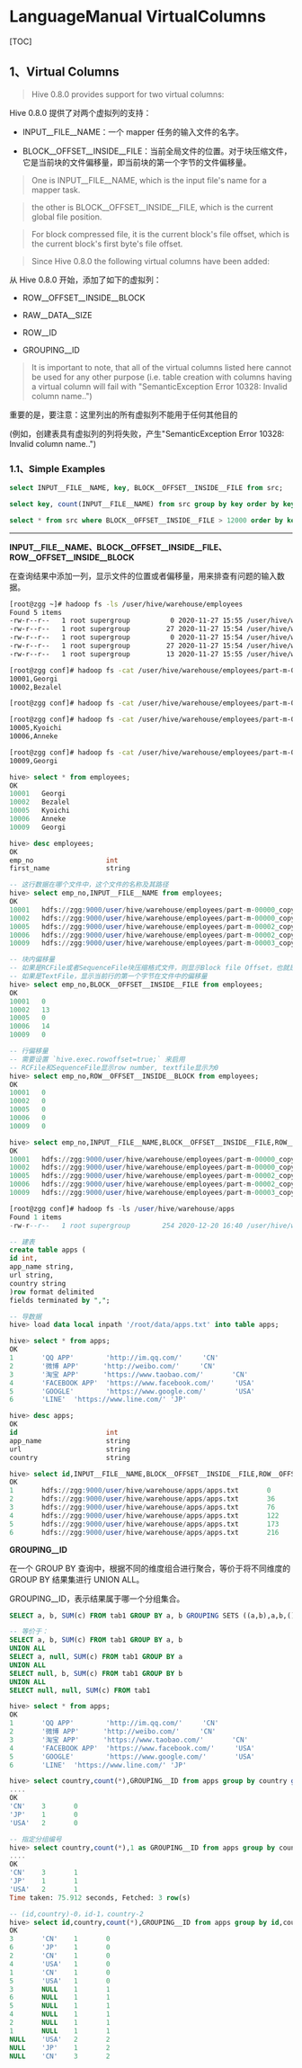 # LanguageManual VirtualColumns

[TOC]

## 1、Virtual Columns

> Hive 0.8.0 provides support for two virtual columns:

Hive 0.8.0 提供了对两个虚拟列的支持：

- INPUT__FILE__NAME：一个 mapper 任务的输入文件的名字。

- BLOCK__OFFSET__INSIDE__FILE：当前全局文件的位置。对于块压缩文件，它是当前块的文件偏移量，即当前块的第一个字节的文件偏移量。

> One is INPUT__FILE__NAME, which is the input file's name for a mapper task.

> the other is BLOCK__OFFSET__INSIDE__FILE, which is the current global file position.

> For block compressed file, it is the current block's file offset, which is the current block's first byte's file offset.

> Since Hive 0.8.0 the following virtual columns have been added:

从 Hive 0.8.0 开始，添加了如下的虚拟列：

- ROW__OFFSET__INSIDE__BLOCK

- RAW__DATA__SIZE

- ROW__ID

- GROUPING__ID

> It is important to note, that all of the virtual columns listed here cannot be used for any other purpose (i.e. table creation with columns having a virtual column will fail with "SemanticException Error 10328: Invalid column name..")

重要的是，要注意：这里列出的所有虚拟列不能用于任何其他目的

(例如，创建表具有虚拟列的列将失败，产生"SemanticException Error 10328: Invalid column name..")

### 1.1、Simple Examples

```sql
select INPUT__FILE__NAME, key, BLOCK__OFFSET__INSIDE__FILE from src;

select key, count(INPUT__FILE__NAME) from src group by key order by key;

select * from src where BLOCK__OFFSET__INSIDE__FILE > 12000 order by key;
```

----------------------------------------------------

**INPUT__FILE__NAME、BLOCK__OFFSET__INSIDE__FILE、ROW__OFFSET__INSIDE__BLOCK**

在查询结果中添加一列，显示文件的位置或者偏移量，用来排查有问题的输入数据。

```sh
[root@zgg ~]# hadoop fs -ls /user/hive/warehouse/employees
Found 5 items
-rw-r--r--   1 root supergroup          0 2020-11-27 15:55 /user/hive/warehouse/employees/_SUCCESS
-rw-r--r--   1 root supergroup         27 2020-11-27 15:54 /user/hive/warehouse/employees/part-m-00000_copy_1
-rw-r--r--   1 root supergroup          0 2020-11-27 15:54 /user/hive/warehouse/employees/part-m-00001_copy_1
-rw-r--r--   1 root supergroup         27 2020-11-27 15:54 /user/hive/warehouse/employees/part-m-00002_copy_1
-rw-r--r--   1 root supergroup         13 2020-11-27 15:55 /user/hive/warehouse/employees/part-m-00003_copy_1

[root@zgg conf]# hadoop fs -cat /user/hive/warehouse/employees/part-m-00000_copy_1
10001,Georgi
10002,Bezalel

[root@zgg conf]# hadoop fs -cat /user/hive/warehouse/employees/part-m-00001_copy_1

[root@zgg conf]# hadoop fs -cat /user/hive/warehouse/employees/part-m-00002_copy_1
10005,Kyoichi
10006,Anneke

[root@zgg conf]# hadoop fs -cat /user/hive/warehouse/employees/part-m-00003_copy_1
10009,Georgi
```

```sql
hive> select * from employees;
OK
10001   Georgi
10002   Bezalel
10005   Kyoichi
10006   Anneke
10009   Georgi

hive> desc employees;
OK
emp_no                  int                                         
first_name              string                                      

-- 这行数据在哪个文件中，这个文件的名称及其路径
hive> select emp_no,INPUT__FILE__NAME from employees;
OK
10001   hdfs://zgg:9000/user/hive/warehouse/employees/part-m-00000_copy_1
10002   hdfs://zgg:9000/user/hive/warehouse/employees/part-m-00000_copy_1
10005   hdfs://zgg:9000/user/hive/warehouse/employees/part-m-00002_copy_1
10006   hdfs://zgg:9000/user/hive/warehouse/employees/part-m-00002_copy_1
10009   hdfs://zgg:9000/user/hive/warehouse/employees/part-m-00003_copy_1

-- 块内偏移量
-- 如果是RCFile或者SequenceFile块压缩格式文件，则显示Block file Offset，也就是当前块在文件的第一个字节的偏移量
-- 如果是TextFile，显示当前行的第一个字节在文件中的偏移量
hive> select emp_no,BLOCK__OFFSET__INSIDE__FILE from employees;
OK
10001   0
10002   13
10005   0
10006   14
10009   0

-- 行偏移量
-- 需要设置 `hive.exec.rowoffset=true;` 来启用 
-- RCFile和SequenceFile显示row number, textfile显示为0
hive> select emp_no,ROW__OFFSET__INSIDE__BLOCK from employees;
OK
10001   0
10002   0
10005   0
10006   0
10009   0

hive> select emp_no,INPUT__FILE__NAME,BLOCK__OFFSET__INSIDE__FILE,ROW__OFFSET__INSIDE__BLOCK from employees;
OK
10001   hdfs://zgg:9000/user/hive/warehouse/employees/part-m-00000_copy_1       0       0
10002   hdfs://zgg:9000/user/hive/warehouse/employees/part-m-00000_copy_1       13      0
10005   hdfs://zgg:9000/user/hive/warehouse/employees/part-m-00002_copy_1       0       0
10006   hdfs://zgg:9000/user/hive/warehouse/employees/part-m-00002_copy_1       14      0
10009   hdfs://zgg:9000/user/hive/warehouse/employees/part-m-00003_copy_1       0       0
```

```sql
[root@zgg conf]# hadoop fs -ls /user/hive/warehouse/apps
Found 1 items
-rw-r--r--   1 root supergroup        254 2020-12-20 16:40 /user/hive/warehouse/apps/apps.txt

-- 建表
create table apps (
id int,
app_name string,
url string,
country string
)row format delimited
fields terminated by ",";

-- 导数据
hive> load data local inpath '/root/data/apps.txt' into table apps;

hive> select * from apps;
OK
1       'QQ APP'        'http://im.qq.com/'     'CN'
2       '微博 APP'      'http://weibo.com/'     'CN'
3       '淘宝 APP'      'https://www.taobao.com/'       'CN'
4       'FACEBOOK APP'  'https://www.facebook.com/'     'USA'
5       'GOOGLE'        'https://www.google.com/'       'USA'
6       'LINE'  'https://www.line.com/' 'JP'

hive> desc apps;
OK
id                      int                                         
app_name                string                                      
url                     string                                      
country                 string                                      

hive> select id,INPUT__FILE__NAME,BLOCK__OFFSET__INSIDE__FILE,ROW__OFFSET__INSIDE__BLOCK from apps;
OK
1       hdfs://zgg:9000/user/hive/warehouse/apps/apps.txt       0       0
2       hdfs://zgg:9000/user/hive/warehouse/apps/apps.txt       36      0
3       hdfs://zgg:9000/user/hive/warehouse/apps/apps.txt       76      0
4       hdfs://zgg:9000/user/hive/warehouse/apps/apps.txt       122     0
5       hdfs://zgg:9000/user/hive/warehouse/apps/apps.txt       173     0
6       hdfs://zgg:9000/user/hive/warehouse/apps/apps.txt       216     0
```

**GROUPING__ID**

在一个 GROUP BY 查询中，根据不同的维度组合进行聚合，等价于将不同维度的 GROUP BY 结果集进行 UNION ALL。

GROUPING__ID，表示结果属于哪一个分组集合。

```sql
SELECT a, b, SUM(c) FROM tab1 GROUP BY a, b GROUPING SETS ((a,b),a,b,())	

-- 等价于：
SELECT a, b, SUM(c) FROM tab1 GROUP BY a, b 
UNION ALL 
SELECT a, null, SUM(c) FROM tab1 GROUP BY a 
UNION ALL 
SELECT null, b, SUM(c) FROM tab1 GROUP BY b 
UNION ALL 
SELECT null, null, SUM(c) FROM tab1
```

```sql
hive> select * from apps;
OK
1       'QQ APP'        'http://im.qq.com/'     'CN'
2       '微博 APP'      'http://weibo.com/'     'CN'
3       '淘宝 APP'      'https://www.taobao.com/'       'CN'
4       'FACEBOOK APP'  'https://www.facebook.com/'     'USA'
5       'GOOGLE'        'https://www.google.com/'       'USA'
6       'LINE'  'https://www.line.com/' 'JP'

hive> select country,count(*),GROUPING__ID from apps group by country grouping sets(country);
....
OK
'CN'    3       0
'JP'    1       0
'USA'   2       0

-- 指定分组编号 
hive> select country,count(*),1 as GROUPING__ID from apps group by country;
....
OK
'CN'    3       1
'JP'    1       1
'USA'   2       1
Time taken: 75.912 seconds, Fetched: 3 row(s)

-- (id,country)-0，id-1，country-2
hive> select id,country,count(*),GROUPING__ID from apps group by id,country grouping sets(id,country,(id,country)) order by GROUPING__ID;
OK
3       'CN'    1       0
6       'JP'    1       0
2       'CN'    1       0
4       'USA'   1       0
1       'CN'    1       0
5       'USA'   1       0
3       NULL    1       1
6       NULL    1       1
5       NULL    1       1
4       NULL    1       1
2       NULL    1       1
1       NULL    1       1
NULL    'USA'   2       2
NULL    'JP'    1       2
NULL    'CN'    3       2
```

